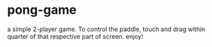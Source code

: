 # pong-game
a simple 2-player game.
To control the paddle, touch and drag within quarter of that respective part of screen.
enjoy!
